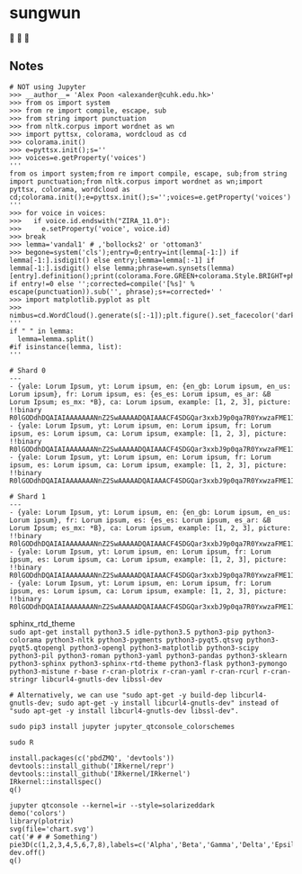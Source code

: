 # sungwun
:construction: :construction: :construction:

## Notes
```
# NOT using Jupyter
>>> __author__= 'Alex Poon <alexander@cuhk.edu.hk>'
>>> from os import system
>>> from re import compile, escape, sub
>>> from string import punctuation
>>> from nltk.corpus import wordnet as wn
>>> import pyttsx, colorama, wordcloud as cd
>>> colorama.init()
>>> e=pyttsx.init();s=''
>>> voices=e.getProperty('voices')
'''
from os import system;from re import compile, escape, sub;from string import punctuation;from nltk.corpus import wordnet as wn;import pyttsx, colorama, wordcloud as cd;colorama.init();e=pyttsx.init();s='';voices=e.getProperty('voices')
'''
>>> for voice in voices:
>>>   if voice.id.endswith("ZIRA_11.0"):
>>>     e.setProperty('voice', voice.id)
>>> break
>>> lemma='vandal1' # ,'bollocks2' or 'ottoman3'
>>> begone=system('cls');entry=0;entry=int(lemma[-1:]) if lemma[-1:].isdigit() else entry;lemma=lemma[:-1] if lemma[-1:].isdigit() else lemma;phrase=wn.synsets(lemma)[entry].definition();print(colorama.Fore.GREEN+colorama.Style.BRIGHT+phrase+colorama.Style.RESET_ALL);e.say(phrase);e.runAndWait();lemma+=str(entry) if entry!=0 else '';corrected=compile('[%s]' % escape(punctuation)).sub('', phrase);s+=corrected+' '
>>> import matplotlib.pyplot as plt
>>> nimbus=cd.WordCloud().generate(s[:-1]);plt.figure().set_facecolor('darkOliveGreen');plt.imshow(nimbus);plt.axis("off");plt.show()
''' 
if " " in lemma:
  lemma=lemma.split()
#if isinstance(lemma, list):
'''
```
```
# Shard 0
---
- {yale: Lorum Ipsum, yt: Lorum ipsum, en: {en_gb: Lorum ipsum, en_us: Lorum ipsum}, fr: Lorum ipsum, es: {es_es: Lorum ipsum, es_ar: &B Lorum Ipsum; es_mx: *B}, ca: Lorum ipsum, example: [1, 2, 3], picture: !!binary R0lGODdhDQAIAIAAAAAAANnZ2SwAAAAADQAIAAACF4SDGQar3xxbJ9p0qa7R0YxwzaFME1IAADs=}
- {yale: Lorum Ipsum, yt: Lorum ipsum, en: Lorum ipsum, fr: Lorum ipsum, es: Lorum ipsum, ca: Lorum ipsum, example: [1, 2, 3], picture: !!binary R0lGODdhDQAIAIAAAAAAANnZ2SwAAAAADQAIAAACF4SDGQar3xxbJ9p0qa7R0YxwzaFME1IAADs=}
- {yale: Lorum Ipsum, yt: Lorum ipsum, en: Lorum ipsum, fr: Lorum ipsum, es: Lorum ipsum, ca: Lorum ipsum, example: [1, 2, 3], picture: !!binary R0lGODdhDQAIAIAAAAAAANnZ2SwAAAAADQAIAAACF4SDGQar3xxbJ9p0qa7R0YxwzaFME1IAADs=}

# Shard 1
---
- {yale: Lorum Ipsum, yt: Lorum ipsum, en: {en_gb: Lorum ipsum, en_us: Lorum ipsum}, fr: Lorum ipsum, es: {es_es: Lorum ipsum, es_ar: &B Lorum Ipsum; es_mx: *B}, ca: Lorum ipsum, example: [1, 2, 3], picture: !!binary R0lGODdhDQAIAIAAAAAAANnZ2SwAAAAADQAIAAACF4SDGQar3xxbJ9p0qa7R0YxwzaFME1IAADs=}
- {yale: Lorum Ipsum, yt: Lorum ipsum, en: Lorum ipsum, fr: Lorum ipsum, es: Lorum ipsum, ca: Lorum ipsum, example: [1, 2, 3], picture: !!binary R0lGODdhDQAIAIAAAAAAANnZ2SwAAAAADQAIAAACF4SDGQar3xxbJ9p0qa7R0YxwzaFME1IAADs=}
- {yale: Lorum Ipsum, yt: Lorum ipsum, en: Lorum ipsum, fr: Lorum ipsum, es: Lorum ipsum, ca: Lorum ipsum, example: [1, 2, 3], picture: !!binary R0lGODdhDQAIAIAAAAAAANnZ2SwAAAAADQAIAAACF4SDGQar3xxbJ9p0qa7R0YxwzaFME1IAADs=}
```
sphinx_rtd_theme  
```sudo apt-get install python3.5 idle-python3.5 python3-pip python3-colorama python3-nltk python3-pygments python3-pyqt5.qtsvg python3-pyqt5.qtopengl python3-opengl python3-matplotlib python3-scipy python3-pil python3-roman python3-yaml python3-pandas python3-sklearn python3-sphinx python3-sphinx-rtd-theme python3-flask python3-pymongo python3-mistune r-base r-cran-plotrix r-cran-yaml r-cran-rcurl r-cran-stringr libcurl4-gnutls-dev libssl-dev```

```# Alternatively, we can use "sudo apt-get -y build-dep libcurl4-gnutls-dev; sudo apt-get -y install libcurl4-gnutls-dev" instead of "sudo apt-get -y install libcurl4-gnutls-dev libssl-dev".``` 
  
```sudo pip3 install jupyter jupyter_qtconsole_colorschemes```  
  
```
sudo R

install.packages(c('pbdZMQ', 'devtools'))
devtools::install_github('IRkernel/repr')
devtools::install_github('IRkernel/IRkernel')
IRkernel::installspec()
q()
```
```
jupyter qtconsole --kernel=ir --style=solarizeddark
demo('colors')
library(plotrix)
svg(file='chart.svg')
cat('# # # Something')
pie3D(c(1,2,3,4,5,6,7,8),labels=c('Alpha','Beta','Gamma','Delta','Epsilon','Zeta','Eta','Theta'),col=terrain.colors(8),main='Untitled',explode=0.1)
dev.off()
q()
```
